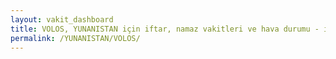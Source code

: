 ```yaml
---
layout: vakit_dashboard
title: VOLOS, YUNANISTAN için iftar, namaz vakitleri ve hava durumu - ilçe/eyalet seç
permalink: /YUNANISTAN/VOLOS/
---
```


<script type="text/javascript">
  var GLOBAL_COUNTRY = 'YUNANISTAN';
  var GLOBAL_CITY = 'VOLOS';
  var GLOBAL_STATE = '';
  var lat = 72;
  var lon = 21;
</script>
